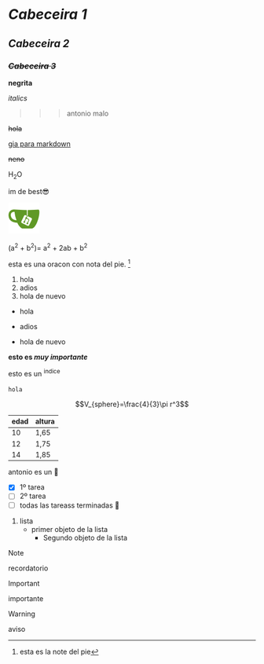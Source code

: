 # *Cabeceira 1*
## *Cabeceira 2*
### ~~*Cabeceira 3*~~

**negrita**

*italics*

>>>antonio malo

~~hola~~

[gia para markdown](https://docs.github.com/es/get-started/writing-on-github/getting-started-with-writing-and-formatting-on-github/basic-writing-and-formatting-syntax)

~~neno~~

H<sub>2</sub>O

im de best😎

![logo gitea](imagenes/logogitea.svg)

(a<sup>2</sup> + b<sup>2</sup>)= a<sup>2</sup> + 2ab +  b<sup>2</sup>

esta es una oracon con nota del pie. [^1]
[^1]: esta es la note del pie

1. hola
2. adios
3. hola de nuevo

- hola
+ adios
* hola de nuevo

**esto es _muy importante_**

esto es un <sup>indice</sup>

`hola`	

$$V_{sphere}=\frac{4}{3}\pi r^3$$

|edad|altura|
|---------|------|
|10|1,65|
|12|1,75|
|14|1,85|

antonio es un 👶

- [x] 1º tarea
- [ ] 2º tarea
- [ ] todas las tareass terminadas :tada:

1. lista
   - primer objeto de la lista
     - Segundo objeto de la lista

> [!NOTE]
recordatorio

> [!IMPORTANT]
importante

> [!WARNING]
aviso 
       
